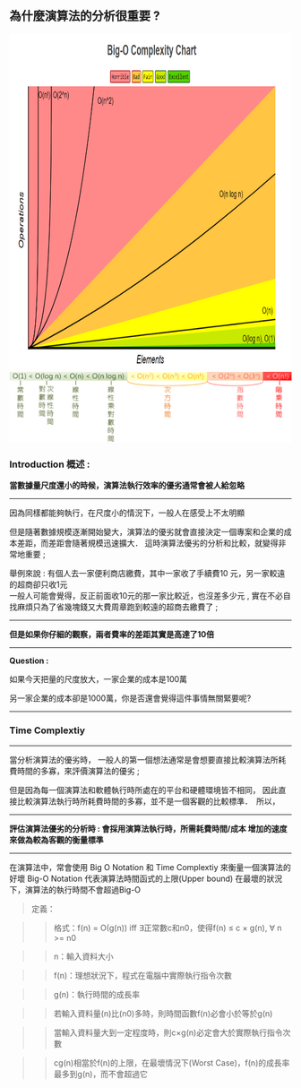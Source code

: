 




## 為什麼演算法的分析很重要 ?

<img src='https://github.com/Wei-Tsung/Core-Concepts-Visualization/blob/master/big%20o%20notation%20%E6%BC%94%E7%AE%97%E6%B3%95%20%E5%89%AA%E8%A3%81.png' width= 800 height= 600>


<img src='https://github.com/Wei-Tsung/Core-Concepts-Visualization/blob/master/BigOTime.png' width = 800>

### Introduction 概述 :
<strong>當數據量尺度還小的時候，演算法執行效率的優劣通常會被人給忽略</strong>

---

因為同樣都能夠執行，在尺度小的情況下，一般人在感受上不太明顯

但是隨著數據規模逐漸開始變大，演算法的優劣就會直接決定一個專案和企業的成本差距，而差距會隨著規模迅速擴大．
這時演算法優劣的分析和比較，就變得非常地重要 ;


舉例來說 : 有個人去一家便利商店繳費，其中一家收了手續費10 元，另一家較遠的超商卻只收1元  
一般人可能會覺得，反正前面收10元的那一家比較近，也沒差多少元 , 
實在不必自找麻煩只為了省幾塊錢又大費周章跑到較遠的超商去繳費了 ;
 

---

<strong>但是如果你仔細的觀察，兩者費率的差距其實是高達了10倍</strong> 
 
---

<strong>Question : </strong>

如果今天把量的尺度放大，一家企業的成本是100萬   

另一家企業的成本卻是1000萬，你是否還會覺得這件事情無關緊要呢?

---

### Time Complextiy
---

當分析演算法的優劣時，
一般人的第一個想法通常是會想要直接比較演算法所耗費時間的多寡，來評價演算法的優劣 ;

但是因為每一個演算法和軟體執行時所處在的平台和硬體環境皆不相同，
因此直接比較演算法執行時所耗費時間的多寡，並不是一個客觀的比較標準．　所以，

---


<strong>評估演算法優劣的分析時 : 會採用演算法執行時，所需耗費時間/成本 增加的速度來做為較為客觀的衡量標準</strong> 

---


在演算法中，常會使用 Big O Notation 和 Time Complextiy 來衡量一個演算法的好壞
Big-Ο Notation 代表演算法時間函式的上限(Upper bound)
在最壞的狀況下，演算法的執行時間不會超過Big-Ο
> 定義：

>> 格式：f(n) = Ο(g(n)) iff ∃正常數c和n0，使得f(n) ≤ c × g(n), ∀ n >= n0

>>  n：輸入資料大小

>>  f(n)：理想狀況下，程式在電腦中實際執行指令次數

>> g(n)：執行時間的成長率

>> 若輸入資料量(n)比(n0)多時，則時間函數f(n)必會小於等於g(n)

>> 當輸入資料量大到一定程度時，則c×g(n)必定會大於實際執行指令次數

>> cg(n)相當於f(n)的上限，在最壞情況下(Worst Case)，f(n)的成長率最多到g(n)，而不會超過它
